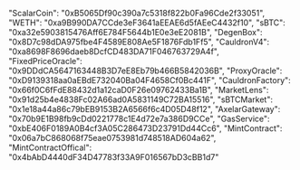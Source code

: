 "ScalarCoin": "0xB5065Df90c390a7c5318f822b0Fa96Cde2f33051",
  "WETH": "0xa9B990DA7CCde3eF3641aEEAE6d5fAEeC4432f10",
  "sBTC": "0xa32e5903815476Aff6E784F5644b1E0e3eE2081B",
  "DegenBox": "0x8D7c98dDA975fbe4F4589E808Ae5F1876Fdb1Ff5",
  "CauldronV4": "0xa8698F8696daeb8DcfCD483DA71F046763729A4f",
  "FixedPriceOracle": "0x9DDdCA5647163448B3D7eE8Eb79b466B5842036B",
  "ProxyOracle": "0xD9139318aa0aEBdE732040Ba04F4658Cf0Bc441F",
  "CauldronFactory": "0x66f0C6fFdE88432d1a12caD0F26e09762433Ba1B",
  "MarketLens": "0x91d25b4e4838Fc02A66ad0A5831149C72BA15516",
  "sBTCMarket": "0x1e18a44a86c79bEB9153B2A6566f6c4D05D48f12",
  "AxelarGateway": "0x70b9E1B98fb9cDd0221778c1E4d72e7a386D9CCe",
  "GasService": "0xbE406F0189A0B4cf3A05C286473D23791Dd44Cc6",
  "MintContract": "0x06a7bC868068f75eae0753981d748518AD604a62",
  "MintContractOffical": "0x4bAbD4440dF34D47783f33A9F016567bD3cBB1d7"

